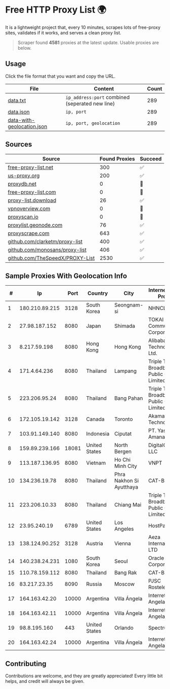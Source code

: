 
# Free HTTP Proxy List 🌍

It is a lightweight project that, every 10 minutes, scrapes lots of free-proxy sites, validates if it works, and serves a clean proxy list.


> Scraper found **4581** proxies at the latest update. Usable proxies are below.

## Usage

Click the file format that you want and copy the URL.


|File|Content|Count|
|----|-------|-----|
|[data.txt](https://raw.githubusercontent.com/themiralay/Proxy-List-World/master/data.txt)|`ip_address:port` combined (seperated new line)|289|
|[data.json](https://raw.githubusercontent.com/themiralay/Proxy-List-World/master/data.json)|`ip, port`|289|
|[data-with-geolocation.json](https://raw.githubusercontent.com/themiralay/Proxy-List-World/master/data-with-geolocation.json)|`ip, port, geolocation`|289|

## Sources

|Source|Found Proxies|Succeed|
|------|-------------|-------|
|[free-proxy-list.net](https://free-proxy-list.net)|300|✅|
|[us-proxy.org](https://www.us-proxy.org)|200|✅|
|[proxydb.net](http://proxydb.net)|0|🚫|
|[free-proxy-list.com](https://free-proxy-list.com/?page=&port=&type%5B%5D=http&type%5B%5D=https&up_time=0&search=Search)|0|🚫|
|[proxy-list.download](https://www.proxy-list.download/HTTP)|26|✅|
|[vpnoverview.com](https://vpnoverview.com/privacy/anonymous-browsing/free-proxy-servers)|0|🚫|
|[proxyscan.io](https://www.proxyscan.io)|0|🚫|
|[proxylist.geonode.com](https://proxylist.geonode.com/api/proxy-list?limit=300&page=1&sort_by=lastChecked&sort_type=desc&protocols=http,https)|76|✅|
|[proxyscrape.com](https://api.proxyscrape.com/v2/?request=displayproxies&protocol=http&timeout=10000&country=all&ssl=all&anonymity=all)|643|✅|
|[github.com/clarketm/proxy-list](https://raw.githubusercontent.com/clarketm/proxy-list/master/proxy-list-raw.txt)|400|✅|
|[github.com/monosans/proxy-list](https://raw.githubusercontent.com/monosans/proxy-list/main/proxies/http.txt)|406|✅|
|[github.com/TheSpeedX/PROXY-List](https://raw.githubusercontent.com/TheSpeedX/PROXY-List/master/http.txt)|2530|✅|


## Sample Proxies With Geolocation Info

|#|Ip|Port|Country|City|Internet Service Provider|
|-|--|----|-------|----|-------------------------|
|1|180.210.89.215|3128|South Korea|Seongnam-si|NHNCLOUD|
|2|27.98.187.152|8080|Japan|Shimada|TOKAI Communications Corporation|
|3|8.217.59.198|8080|Hong Kong|Hong Kong|Alibaba (US) Technology Co., Ltd.|
|4|171.4.64.236|8080|Thailand|Lampang|Triple T Broadband Public Company Limited|
|5|223.206.95.24|8080|Thailand|Bang Pahan|Triple T Broadband Public Company Limited|
|6|172.105.19.142|3128|Canada|Toronto|Akamai Technologies|
|7|103.91.149.140|8080|Indonesia|Ciputat|PT. Yasmin Amanah Media|
|8|159.89.239.166|18081|United States|North Bergen|DigitalOcean, LLC|
|9|113.187.136.95|8080|Vietnam|Ho Chi Minh City|VNPT|
|10|134.236.19.78|8080|Thailand|Phra Nakhon Si Ayutthaya|CAT-BB|
|11|223.206.10.33|8080|Thailand|Chiang Mai|Triple T Broadband Public Company Limited|
|12|23.95.240.19|6789|United States|Los Angeles|HostPapa|
|13|138.124.90.252|3128|Austria|Vienna|Aeza International LTD|
|14|140.238.24.231|1080|South Korea|Seoul|Oracle Corporation|
|15|110.78.159.112|8080|Thailand|Bang Rak|CAT-BB|
|16|83.217.23.35|8090|Russia|Moscow|PJSC Rostelecom|
|17|164.163.42.20|10000|Argentina|Villa Ángela|Interret Villa Angela SRL|
|18|164.163.42.11|10000|Argentina|Villa Ángela|Interret Villa Angela SRL|
|19|98.8.195.160|443|United States|Orlando|Spectrum|
|20|164.163.42.24|10000|Argentina|Villa Ángela|Interret Villa Angela SRL|



## Contributing

Contributions are welcome, and they are greatly appreciated! Every
little bit helps, and credit will always be given.

